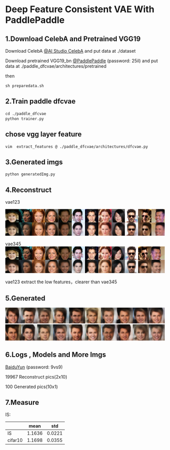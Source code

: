 
# Deep Feature Consistent VAE With PaddlePaddle


## 1.Download CelebA and Pretrained VGG19

Download CelebA [@AI Studio CelebA](https://aistudio.baidu.com/aistudio/datasetdetail/39207)
and put data at ./dataset

Download pretrained VGG19_bn [@PaddlePaddle](https://pan.baidu.com/s/1Ade548qnuefqqDTIQ1NrqA)
(password: 25il)
and put data at ./paddle_dfcvae/architectures/pretrained


then 
```shell
sh preparedata.sh
```

## 2.Train paddle dfcvae
```shell
cd ./paddle_dfcvae
python trainer.py
```
## chose vgg layer feature

```shell
vim  extract_features @ ./paddle_dfcvae/architectures/dfcvae.py
```

## 3.Generated imgs
```shell
python generatedImg.py
```



## 4.Reconstruct

vae123

![Reconstruct](./imgs/129000.png)

vae345
![Reconstruct](./imgs/104500vae345.png)

vae123 extract the low features，clearer than vae345

## 5.Generated
![Generated](./imgs/generated_129600.png)
![Generated](./imgs/generated_28.png)

## 6.Logs , Models and More Imgs
[BaiduYun](https://pan.baidu.com/s/10pEEjD-R8M_F7Rw1JxJBew) (password: 9vs9)

19967 Reconstruct pics(2x10)

100 Generated pics(10x1)

## 7.Measure
IS:

| |  mean  | std   |
| ---- | ---- | ---- |
|IS| 1.1636 |  0.0221 |
|cifar10| 1.1698 |  0.0355 |